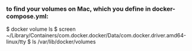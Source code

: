 
### to find your volumes on Mac, which you define in docker-compose.yml:

$ docker volume ls
$ screen ~/Library/Containers/com.docker.docker/Data/com.docker.driver.amd64-linux/tty
$ ls /var/lib/docker/volumes